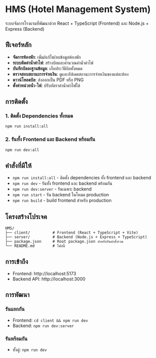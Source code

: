 # HMS (Hotel Management System)

ระบบจัดการโรงแรมที่พัฒนาด้วย React + TypeScript (Frontend) และ Node.js + Express (Backend)

## ฟีเจอร์หลัก

- **จัดการห้องพัก**: เพิ่ม/แก้ไข/ลบข้อมูลห้องพัก
- **ระบบคิดค่าน้ำค่าไฟ**: สร้างบิลและคำนวณค่าน้ำค่าไฟ
- **บันทึกบิลลงฐานข้อมูล**: เก็บประวัติบิลทั้งหมด
- **ตรวจสอบสถานะการจ่ายเงิน**: ดูและอัปเดตสถานะการจ่ายเงินของแต่ละห้อง
- **ดาวน์โหลดบิล**: ส่งออกเป็น PDF หรือ PNG
- **ตั้งค่าหน่วยน้ำ-ไฟ**: ปรับอัตราค่าน้ำค่าไฟได้

## การติดตั้ง

### 1. ติดตั้ง Dependencies ทั้งหมด
```bash
npm run install:all
```

### 2. รันทั้ง Frontend และ Backend พร้อมกัน
```bash
npm run dev:all
```

## คำสั่งที่มีให้

- `npm run install:all` - ติดตั้ง dependencies ทั้ง frontend และ backend
- `npm run dev` - รันทั้ง frontend และ backend พร้อมกัน
- `npm run dev:server` - รันเฉพาะ backend
- `npm run start` - รัน backend ในโหมด production
- `npm run build` - build frontend สำหรับ production

## โครงสร้างโปรเจค

```
HMS/
├── client/          # Frontend (React + TypeScript + Vite)
├── server/          # Backend (Node.js + Express + TypeScript)
├── package.json     # Root package.json สำหรับรันคำสั่งรวม
└── README.md        # ไฟล์นี้
```

## การเข้าถึง

- Frontend: http://localhost:5173
- Backend API: http://localhost:3000

## การพัฒนา

### รันแยกกัน
- Frontend: `cd client && npm run dev`
- Backend: `npm run dev:server`

### รันพร้อมกัน
- ทั้งคู่: `npm run dev` 